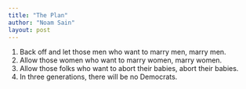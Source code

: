 ```yaml
---
title: "The Plan"
author: "Noam Sain"
layout: post
---
```


1. Back off and let those men who want to marry men, marry men.
2. Allow those women who want to marry women, marry women.
3. Allow those folks who want to abort their babies, abort their babies.
4. In three generations, there will be no Democrats.